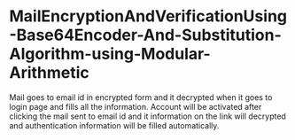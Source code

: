 # MailEncryptionAndVerificationUsing-Base64Encoder-And-Substitution-Algorithm-using-Modular-Arithmetic
Mail goes to email id in encrypted form and it decrypted when it goes to login page and fills all the information.
Account will be activated after clicking the mail sent to email id and it information on the link will decrypted and authentication information
will be filled automatically.
